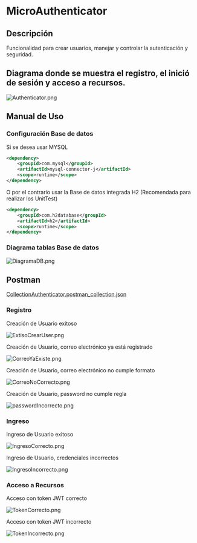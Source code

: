 # MicroAuthenticator
## Descripción

Funcionalidad para crear usuarios, manejar y controlar
la autenticación y seguridad.

## Diagrama donde se muestra el registro, el inició de sesión y acceso a recursos.

![Authenticator.png](img.png)

## Manual de Uso

### Configuración Base de datos

Si se desea usar MYSQL
```xml
<dependency>
    <groupId>com.mysql</groupId>
    <artifactId>mysql-connector-j</artifactId>
    <scope>runtime</scope>
</dependency>
```

O por el contrario usar la Base de datos integrada H2 (Recomendada para realizar los UnitTest)
```xml
<dependency>
    <groupId>com.h2database</groupId>
    <artifactId>h2</artifactId>
    <scope>runtime</scope>
</dependency>
```
### Diagrama tablas Base de datos

![DiagramaDB.png](img_1.png)


## Postman

[CollectionAuthenticator.postman_collection.json](..%2F..%2F..%2F..%2FDownloads%2FCollectionAuthenticator.postman_collection.json)

### Registro

Creación de Usuario exitoso

![ExtisoCrearUser.png](img_2.png)

Creación de Usuario, correo electrónico ya está registrado

![CorreoYaExiste.png](img_3.png)

Creación de Usuario, correo electrónico no cumple formato

![CorreoNoCorrecto.png](img_4.png)

Creación de Usuario, password no cumple regla

![passwordIncorrecto.png](img_5.png)

### Ingreso

Ingreso de Usuario exitoso

![IngresoCorrecto.png](img_7.png)

Ingreso de Usuario, credenciales incorrectos

![IngresoIncorrecto.png](img_6.png)

### Acceso a Recursos

Acceso con token JWT correcto

![TokenCorrecto.png](img_9.png)

Acceso con token JWT incorrecto

![TokenIncorrecto.png](img_8.png)


